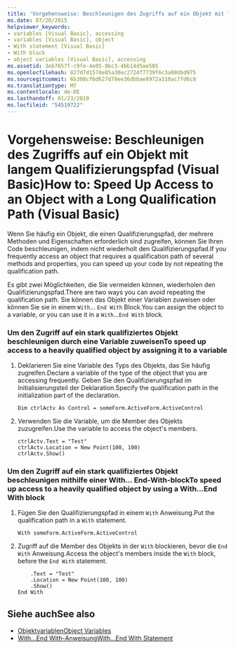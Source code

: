 ```yaml
---
title: 'Vorgehensweise: Beschleunigen des Zugriffs auf ein Objekt mit langem Qualifizierungspfad (Visual Basic)'
ms.date: 07/20/2015
helpviewer_keywords:
- variables [Visual Basic], accessing
- variables [Visual Basic], object
- With statement [Visual Basic]
- With block
- object variables [Visual Basic], accessing
ms.assetid: 3eb7657f-c9fe-4e05-8bc3-4bb14d5ae585
ms.openlocfilehash: 827d7d1574e85a30ec2724f7739f6c3a08dbd975
ms.sourcegitcommit: 6b308cf6d627d78ee36dbbae8972a310ac7fd6c8
ms.translationtype: MT
ms.contentlocale: de-DE
ms.lasthandoff: 01/23/2019
ms.locfileid: "54519722"
---
```

# <a name="how-to-speed-up-access-to-an-object-with-a-long-qualification-path-visual-basic"></a><span data-ttu-id="27a3d-102">Vorgehensweise: Beschleunigen des Zugriffs auf ein Objekt mit langem Qualifizierungspfad (Visual Basic)</span><span class="sxs-lookup"><span data-stu-id="27a3d-102">How to: Speed Up Access to an Object with a Long Qualification Path (Visual Basic)</span></span>
<span data-ttu-id="27a3d-103">Wenn Sie häufig ein Objekt, die einen Qualifizierungspfad, der mehrere Methoden und Eigenschaften erforderlich sind zugreifen, können Sie Ihren Code beschleunigen, indem nicht wiederholt den Qualifizierungspfad.</span><span class="sxs-lookup"><span data-stu-id="27a3d-103">If you frequently access an object that requires a qualification path of several methods and properties, you can speed up your code by not repeating the qualification path.</span></span>  
  
 <span data-ttu-id="27a3d-104">Es gibt zwei Möglichkeiten, die Sie vermeiden können, wiederholen den Qualifizierungspfad.</span><span class="sxs-lookup"><span data-stu-id="27a3d-104">There are two ways you can avoid repeating the qualification path.</span></span> <span data-ttu-id="27a3d-105">Sie können das Objekt einer Variablen zuweisen oder können Sie sie in einem `With`... `End With` Block.</span><span class="sxs-lookup"><span data-stu-id="27a3d-105">You can assign the object to a variable, or you can use it in a `With`...`End With` block.</span></span>  
  
### <a name="to-speed-up-access-to-a-heavily-qualified-object-by-assigning-it-to-a-variable"></a><span data-ttu-id="27a3d-106">Um den Zugriff auf ein stark qualifiziertes Objekt beschleunigen durch eine Variable zuweisen</span><span class="sxs-lookup"><span data-stu-id="27a3d-106">To speed up access to a heavily qualified object by assigning it to a variable</span></span>  
  
1.  <span data-ttu-id="27a3d-107">Deklarieren Sie eine Variable des Typs des Objekts, das Sie häufig zugreifen.</span><span class="sxs-lookup"><span data-stu-id="27a3d-107">Declare a variable of the type of the object that you are accessing frequently.</span></span> <span data-ttu-id="27a3d-108">Geben Sie den Qualifizierungspfad im Initialisierungsteil der Deklaration.</span><span class="sxs-lookup"><span data-stu-id="27a3d-108">Specify the qualification path in the initialization part of the declaration.</span></span>  
  
    ```  
    Dim ctrlActv As Control = someForm.ActiveForm.ActiveControl  
    ```  
  
2.  <span data-ttu-id="27a3d-109">Verwenden Sie die Variable, um die Member des Objekts zuzugreifen.</span><span class="sxs-lookup"><span data-stu-id="27a3d-109">Use the variable to access the object's members.</span></span>  
  
    ```  
    ctrlActv.Text = "Test"  
    ctrlActv.Location = New Point(100, 100)  
    ctrlActv.Show()  
    ```  
  
### <a name="to-speed-up-access-to-a-heavily-qualified-object-by-using-a-withend-with-block"></a><span data-ttu-id="27a3d-110">Um den Zugriff auf ein stark qualifiziertes Objekt beschleunigen mithilfe einer With... End-With-block</span><span class="sxs-lookup"><span data-stu-id="27a3d-110">To speed up access to a heavily qualified object by using a With...End With block</span></span>  
  
1.  <span data-ttu-id="27a3d-111">Fügen Sie den Qualifizierungspfad in einem `With` Anweisung.</span><span class="sxs-lookup"><span data-stu-id="27a3d-111">Put the qualification path in a `With` statement.</span></span>  
  
    ```  
    With someForm.ActiveForm.ActiveControl  
    ```  
  
2.  <span data-ttu-id="27a3d-112">Zugriff auf die Member des Objekts in der `With` blockieren, bevor die `End With` Anweisung.</span><span class="sxs-lookup"><span data-stu-id="27a3d-112">Access the object's members inside the `With` block, before the `End With` statement.</span></span>  
  
    ```  
        .Text = "Test"  
        .Location = New Point(100, 100)  
        .Show()  
    End With  
    ```  
  
## <a name="see-also"></a><span data-ttu-id="27a3d-113">Siehe auch</span><span class="sxs-lookup"><span data-stu-id="27a3d-113">See also</span></span>
- [<span data-ttu-id="27a3d-114">Objektvariablen</span><span class="sxs-lookup"><span data-stu-id="27a3d-114">Object Variables</span></span>](../../../../visual-basic/programming-guide/language-features/variables/object-variables.md)
- [<span data-ttu-id="27a3d-115">With...End With-Anweisung</span><span class="sxs-lookup"><span data-stu-id="27a3d-115">With...End With Statement</span></span>](../../../../visual-basic/language-reference/statements/with-end-with-statement.md)
